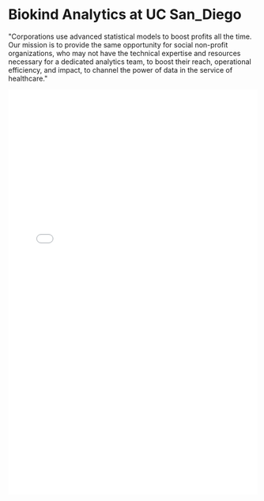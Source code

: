 # Biokind Analytics at UC San_Diego

"Corporations use advanced statistical models to boost profits all the time. Our mission is to provide the same opportunity for social non-profit organizations, who may not have the technical expertise and resources necessary for a dedicated analytics team, to boost their reach, operational efficiency, and impact, to channel the power of data in the service of healthcare."

<embed src="assets/Biokind_23_Impact_Report.pdf" type="application/pdf" width="100%" height="820">

